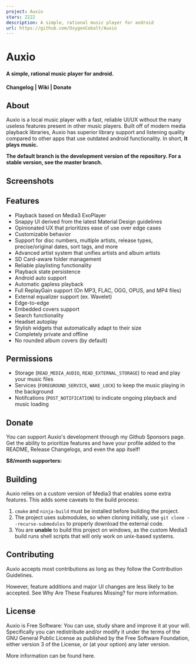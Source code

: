 ```yaml
---
project: Auxio
stars: 2222
description: A simple, rational music player for android
url: https://github.com/OxygenCobalt/Auxio
---
```


**Auxio**
=========

#### A simple, rational music player for android.

#### Changelog | Wiki | Donate

About
-----

Auxio is a local music player with a fast, reliable UI/UX without the many useless features present in other music players. Built off of modern media playback libraries, Auxio has superior library support and listening quality compared to other apps that use outdated android functionality. In short, **It plays music.**

**The default branch is the development version of the repository. For a stable version, see the master branch.**

Screenshots
-----------

Features
--------

-   Playback based on Media3 ExoPlayer
-   Snappy UI derived from the latest Material Design guidelines
-   Opinionated UX that prioritizes ease of use over edge cases
-   Customizable behavior
-   Support for disc numbers, multiple artists, release types, precise/original dates, sort tags, and more
-   Advanced artist system that unifies artists and album artists
-   SD Card-aware folder management
-   Reliable playlisting functionality
-   Playback state persistence
-   Android auto support
-   Automatic gapless playback
-   Full ReplayGain support (On MP3, FLAC, OGG, OPUS, and MP4 files)
-   External equalizer support (ex. Wavelet)
-   Edge-to-edge
-   Embedded covers support
-   Search functionality
-   Headset autoplay
-   Stylish widgets that automatically adapt to their size
-   Completely private and offline
-   No rounded album covers (by default)

Permissions
-----------

-   Storage (`READ_MEDIA_AUDIO`, `READ_EXTERNAL_STORAGE`) to read and play your music files
-   Services (`FOREGROUND_SERVICE`, `WAKE_LOCK`) to keep the music playing in the background
-   Notifcations (`POST_NOTIFICATION`) to indicate ongoing playback and music loading

Donate
------

You can support Auxio's development through my Github Sponsors page. Get the ability to prioritize features and have your profile added to the README, Release Changelogs, and even the app itself!

**$8/month supporters:**

Building
--------

Auxio relies on a custom version of Media3 that enables some extra features. This adds some caveats to the build process:

1.  `cmake` and `ninja-build` must be installed before building the project.
2.  The project uses submodules, so when cloning initially, use `git clone --recurse-submodules` to properly download the external code.
3.  You are **unable** to build this project on windows, as the custom Media3 build runs shell scripts that will only work on unix-based systems.

Contributing
------------

Auxio accepts most contributions as long as they follow the Contribution Guidelines.

However, feature additions and major UI changes are less likely to be accepted. See Why Are These Features Missing? for more information.

License
-------

Auxio is Free Software: You can use, study share and improve it at your will. Specifically you can redistribute and/or modify it under the terms of the GNU General Public License as published by the Free Software Foundation, either version 3 of the License, or (at your option) any later version.

More information can be found here.
